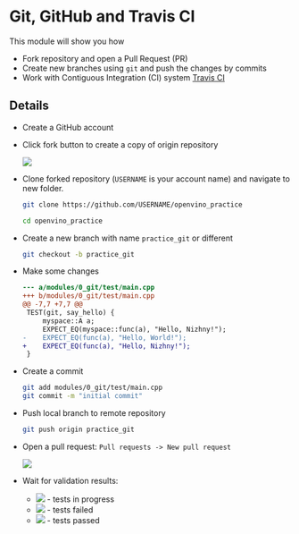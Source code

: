 # Git, GitHub and Travis CI

This module will show you how
* Fork repository and open a Pull Request (PR)
* Create new branches using `git` and push the changes by commits
* Work with Contiguous Integration (CI) system [Travis CI](https://travis-ci.com/)

## Details
* Create a GitHub account
* Click fork button to create a copy of origin repository

    ![](../../data/git_fork.png)

* Clone forked repository (`USERNAME` is your account name) and navigate to new folder.

    ```bash
    git clone https://github.com/USERNAME/openvino_practice

    cd openvino_practice
    ```
* Create a new branch with name `practice_git` or different

    ```bash
    git checkout -b practice_git
    ```

* Make some changes

    ```patch
    --- a/modules/0_git/test/main.cpp
    +++ b/modules/0_git/test/main.cpp
    @@ -7,7 +7,7 @@
     TEST(git, say_hello) {
         myspace::A a;
         EXPECT_EQ(myspace::func(a), "Hello, Nizhny!");
    -    EXPECT_EQ(func(a), "Hello, World!");
    +    EXPECT_EQ(func(a), "Hello, Nizhny!");
     }
    ```

* Create a commit

    ```bash
    git add modules/0_git/test/main.cpp
    git commit -m "initial commit"
    ```

* Push local branch to remote repository

    ```bash
    git push origin practice_git
    ```

* Open a pull request: `Pull requests -> New pull request`

    ![](../../data/git_pr.png)

* Wait for validation results:
    * ![](../../data/git_ci_progress.png) - tests in progress
    * ![](../../data/git_ci_failed.png) - tests failed
    * ![](../../data/git_ci_passed.png) - tests passed
